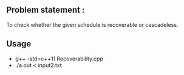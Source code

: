 ## Problem statement :
To check whether the given schedule is recoverable or cascadeless.

## Usage
- g++ -std=c++11 Recoverability.cpp
- ./a.out < input2.txt

